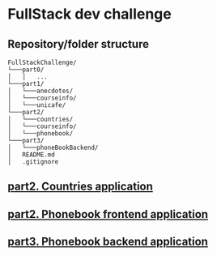 # FullStack dev challenge

## Repository/folder structure

```
FullStackChallenge/
└───part0/
│   │   ...
└───part1/
│   └───anecdotes/
│   └───courseinfo/
│   └───unicafe/
└───part2/
│   └───countries/
│   └───courseinfo/
│   └───phonebook/
└───part3/
│   └───phoneBookBackend/
│   README.md
│   .gitignore
```

## [part2. Countries application](./part2/countries/README.md)

## [part2. Phonebook frontend application](./part2/phonebook/README.md)

## [part3. Phonebook backend application](./part3/phoneBookBackend/README.md)